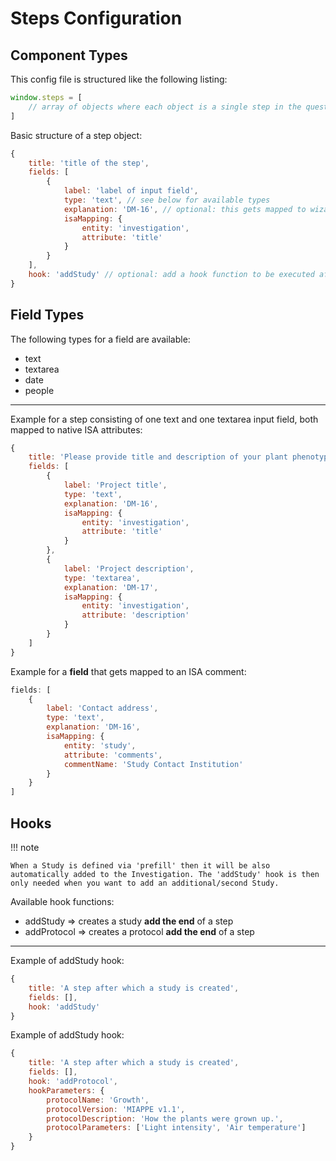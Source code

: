 # Steps Configuration

## Component Types
This config file is structured like the following listing:

```javascript
window.steps = [
    // array of objects where each object is a single step in the questionnaire
]
```

Basic structure of a step object:

```javascript
{
    title: 'title of the step',
    fields: [
        {
            label: 'label of input field',
            type: 'text', // see below for available types
            explanation: 'DM-16', // optional: this gets mapped to wizard.explanations.config.js
            isaMapping: {
                entity: 'investigation',
                attribute: 'title'
            }
        }
    ],
    hook: 'addStudy' // optional: add a hook function to be executed after this step 
}
```

## Field Types

The following types for a field are available:

 * text
 * textarea
 * date
 * people

----

Example for a step consisting of one text and one textarea input field, both mapped to native ISA attributes:

```javascript
{
    title: 'Please provide title and description of your plant phenotyping project',
    fields: [
        {
            label: 'Project title',
            type: 'text',
            explanation: 'DM-16',
            isaMapping: {
                entity: 'investigation',
                attribute: 'title'
            }
        },
        {
            label: 'Project description',
            type: 'textarea',
            explanation: 'DM-17',
            isaMapping: {
                entity: 'investigation',
                attribute: 'description'
            }
        }
    ]
}
```

Example for a <b>field</b> that gets mapped to an ISA comment:

```javascript
fields: [
    {
        label: 'Contact address',
        type: 'text',
        explanation: 'DM-16',
        isaMapping: {
            entity: 'study',
            attribute: 'comments',
            commentName: 'Study Contact Institution'
        }
    }
]
```

## Hooks
!!! note

    When a Study is defined via 'prefill' then it will be also automatically added to the Investigation. The 'addStudy' hook is then only needed when you want to add an additional/second Study.
    

Available hook functions:
 * addStudy => creates a study <b>add the end</b> of a step
 * addProtocol => creates a protocol <b>add the end</b> of a step

---

Example of addStudy hook:
```javascript
{
    title: 'A step after which a study is created',
    fields: [],
    hook: 'addStudy' 
}
```

Example of addStudy hook:
```javascript
{
    title: 'A step after which a study is created',
    fields: [],
    hook: 'addProtocol',
    hookParameters: {
        protocolName: 'Growth',
        protocolVersion: 'MIAPPE v1.1',
        protocolDescription: 'How the plants were grown up.',
        protocolParameters: ['Light intensity', 'Air temperature']
    }
}
```